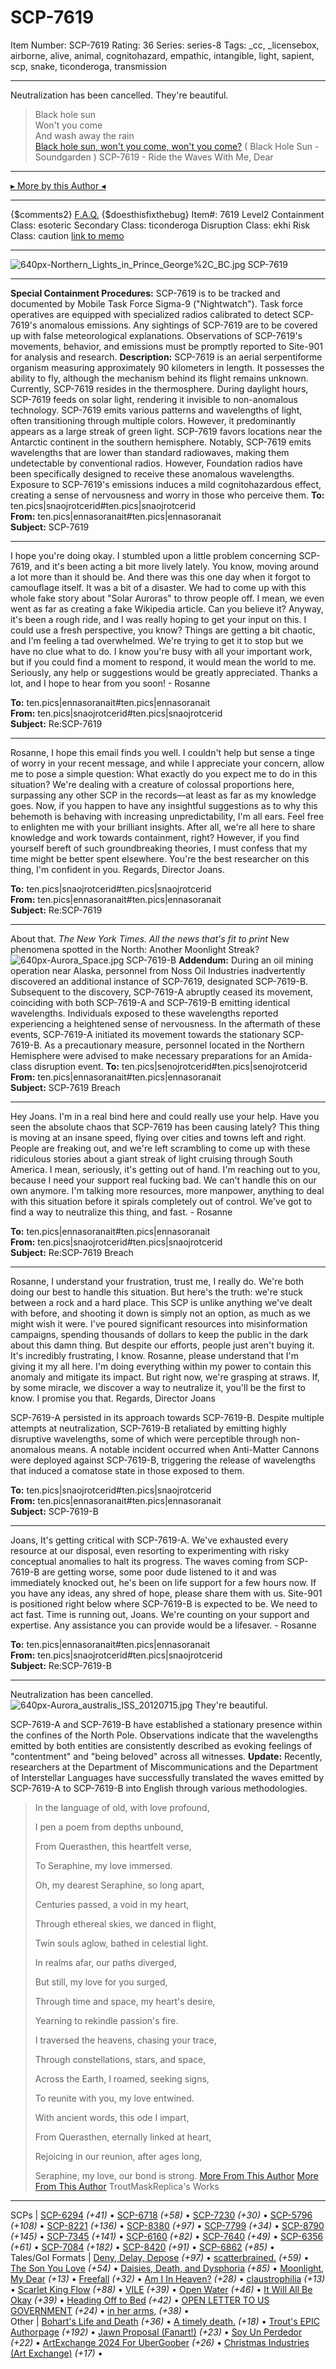 # SCP-7619
Item Number: SCP-7619
Rating: 36
Series: series-8
Tags: _cc, _licensebox, airborne, alive, animal, cognitohazard, empathic, intangible, light, sapient, scp, snake, ticonderoga, transmission

---

Neutralization has been cancelled. They're beautiful.
> Black hole sun  
>  Won't you come  
>  And wash away the rain  
>  [Black hole sun, won't you come, won't you come?](https://youtu.be/3mbBbFH9fAg)
( Black Hole Sun - Soundgarden )
SCP-7619 - Ride the Waves With Me, Dear
* * *
[▸ More by this Author ◂](https://scp-wiki.wikidot.com/trouts-authorpage)
* * *
{$comments2}
[F.A.Q.](https://scp-wiki.wikidot.com/component:info-ayers)
{$doesthisfixthebug}
Item#: 7619
Level2
Containment Class:
esoteric
Secondary Class:
ticonderoga
Disruption Class:
ekhi
Risk Class:
caution
[link to memo](/classification-committee-memo)  

* * *
![640px-Northern_Lights_in_Prince_George%2C_BC.jpg](https://upload.wikimedia.org/wikipedia/commons/thumb/e/e5/Northern_Lights_in_Prince_George%2C_BC.jpg/640px-Northern_Lights_in_Prince_George%2C_BC.jpg)
SCP-7619
* * *
**Special Containment Procedures:** SCP-7619 is to be tracked and documented by Mobile Task Force Sigma-9 ("Nightwatch"). Task force operatives are equipped with specialized radios calibrated to detect SCP-7619's anomalous emissions. Any sightings of SCP-7619 are to be covered up with false meteorological explanations. Observations of SCP-7619's movements, behavior, and emissions must be promptly reported to Site-901 for analysis and research.
**Description:** SCP-7619 is an aerial serpentiforme organism measuring approximately 90 kilometers in length. It possesses the ability to fly, although the mechanism behind its flight remains unknown. Currently, SCP-7619 resides in the thermosphere. During daylight hours, SCP-7619 feeds on solar light, rendering it invisible to non-anomalous technology.
SCP-7619 emits various patterns and wavelengths of light, often transitioning through multiple colors. However, it predominantly appears as a large streak of green light. SCP-7619 favors locations near the Antarctic continent in the southern hemisphere.
Notably, SCP-7619 emits wavelengths that are lower than standard radiowaves, making them undetectable by conventional radios. However, Foundation radios have been specifically designed to receive these anomalous wavelengths. Exposure to SCP-7619's emissions induces a mild cognitohazardous effect, creating a sense of nervousness and worry in those who perceive them.
**To:** ten.pics|snaojrotcerid#ten.pics|snaojrotcerid  
**From:** ten.pics|ennasoranait#ten.pics|ennasoranait  
**Subject:** SCP-7619
* * *
I hope you're doing okay. I stumbled upon a little problem concerning SCP-7619, and it's been acting a bit more lively lately. You know, moving around a lot more than it should be. And there was this one day when it forgot to camouflage itself. It was a bit of a disaster. We had to come up with this whole fake story about "Solar Auroras" to throw people off. I mean, we even went as far as creating a fake Wikipedia article. Can you believe it?
Anyway, it's been a rough ride, and I was really hoping to get your input on this. I could use a fresh perspective, you know? Things are getting a bit chaotic, and I'm feeling a tad overwhelmed. We're trying to get it to stop but we have no clue what to do.
I know you're busy with all your important work, but if you could find a moment to respond, it would mean the world to me. Seriously, any help or suggestions would be greatly appreciated.
Thanks a lot, and I hope to hear from you soon!
\- Rosanne
  

**To:** ten.pics|ennasoranait#ten.pics|ennasoranait  
**From:** ten.pics|snaojrotcerid#ten.pics|snaojrotcerid  
**Subject:** Re:SCP-7619
* * *
Rosanne,
I hope this email finds you well. I couldn't help but sense a tinge of worry in your recent message, and while I appreciate your concern, allow me to pose a simple question: What exactly do you expect me to do in this situation? We're dealing with a creature of colossal proportions here, surpassing any other SCP in the records—at least as far as my knowledge goes.
Now, if you happen to have any insightful suggestions as to why this behemoth is behaving with increasing unpredictability, I'm all ears. Feel free to enlighten me with your brilliant insights. After all, we're all here to share knowledge and work towards containment, right?
However, if you find yourself bereft of such groundbreaking theories, I must confess that my time might be better spent elsewhere. You're the best researcher on this thing, I'm confident in you.
Regards,
Director Joans.
  

**To:** ten.pics|snaojrotcerid#ten.pics|snaojrotcerid  
**From:** ten.pics|ennasoranait#ten.pics|ennasoranait  
**Subject:** Re:SCP-7619
* * *
About that.
_The New York Times._
_All the news that's fit to print_
New phenomena spotted in the North: Another Moonlight Streak?
![640px-Aurora_Space.jpg](https://upload.wikimedia.org/wikipedia/commons/thumb/b/b5/Aurora_Space.jpg/640px-Aurora_Space.jpg)
SCP-7619-B
**Addendum:** During an oil mining operation near Alaska, personnel from Noss Oil Industries inadvertently discovered an additional instance of SCP-7619, designated SCP-7619-B. Subsequent to the discovery, SCP-7619-A abruptly ceased its movement, coinciding with both SCP-7619-A and SCP-7619-B emitting identical wavelengths. Individuals exposed to these wavelengths reported experiencing a heightened sense of nervousness.
In the aftermath of these events, SCP-7619-A initiated its movement towards the stationary SCP-7619-B. As a precautionary measure, personnel located in the Northern Hemisphere were advised to make necessary preparations for an Amida-class disruption event.
**To:** ten.pics|senojrotcerid#ten.pics|senojrotcerid  
**From:** ten.pics|ennasoranait#ten.pics|ennasoranait  
**Subject:** SCP-7619 Breach
* * *
Hey Joans.
I'm in a real bind here and could really use your help. Have you seen the absolute chaos that SCP-7619 has been causing lately?
This thing is moving at an insane speed, flying over cities and towns left and right. People are freaking out, and we're left scrambling to come up with these ridiculous stories about a giant streak of light cruising through South America. I mean, seriously, it's getting out of hand.
I'm reaching out to you, because I need your support real fucking bad. We can't handle this on our own anymore. I'm talking more resources, more manpower, anything to deal with this situation before it spirals completely out of control. We've got to find a way to neutralize this thing, and fast.
\- Rosanne
  

**To:** ten.pics|ennasoranait#ten.pics|ennasoranait  
**From:** ten.pics|snaojrotcerid#ten.pics|snaojrotcerid  
**Subject:** Re:SCP-7619 Breach
* * *
Rosanne,
I understand your frustration, trust me, I really do. We're both doing our best to handle this situation. But here's the truth: we're stuck between a rock and a hard place. This SCP is unlike anything we've dealt with before, and shooting it down is simply not an option, as much as we might wish it were.
I've poured significant resources into misinformation campaigns, spending thousands of dollars to keep the public in the dark about this damn thing. But despite our efforts, people just aren't buying it. It's incredibly frustrating, I know.
Rosanne, please understand that I'm giving it my all here. I'm doing everything within my power to contain this anomaly and mitigate its impact. But right now, we're grasping at straws.
If, by some miracle, we discover a way to neutralize it, you'll be the first to know. I promise you that.
Regards,
Director Joans
  
  
SCP-7619-A persisted in its approach towards SCP-7619-B. Despite multiple attempts at neutralization, SCP-7619-B retaliated by emitting highly disruptive wavelengths, some of which were perceptible through non-anomalous means. A notable incident occurred when Anti-Matter Cannons were deployed against SCP-7619-B, triggering the release of wavelengths that induced a comatose state in those exposed to them.  

**To:** ten.pics|snaojrotcerid#ten.pics|snaojrotcerid  
**From:** ten.pics|ennasoranait#ten.pics|ennasoranait  
**Subject:** SCP-7619-B
* * *
Joans,
It's getting critical with SCP-7619-A. We've exhausted every resource at our disposal, even resorting to experimenting with risky conceptual anomalies to halt its progress. The waves coming from SCP-7619-B are getting worse, some poor dude listened to it and was immediately knocked out, he's been on life support for a few hours now.
If you have any ideas, any shred of hope, please share them with us. Site-901 is positioned right below where SCP-7619-B is expected to be. We need to act fast.
Time is running out, Joans. We're counting on your support and expertise. Any assistance you can provide would be a lifesaver.
\- Rosanne
  

**To:** ten.pics|ennasoranait#ten.pics|ennasoranait  
**From:** ten.pics|snaojrotcerid#ten.pics|snaojrotcerid  
**Subject:** Re:SCP-7619-B
* * *
Neutralization has been cancelled.
![640px-Aurora_australis_ISS_20120715.jpg](https://upload.wikimedia.org/wikipedia/commons/thumb/8/88/Aurora_australis_ISS_20120715.jpg/640px-Aurora_australis_ISS_20120715.jpg)
They're beautiful.
  
  
SCP-7619-A and SCP-7619-B have established a stationary presence within the confines of the North Pole. Observations indicate that the wavelengths emitted by both entities are consistently described as evoking feelings of "contentment" and "being beloved" across all witnesses. 
**Update:** Recently, researchers at the Department of Miscommunications and the Department of Interstellar Languages have successfully translated the waves emitted by SCP-7619-A to SCP-7619-B into English through various methodologies.  

> In the language of old, with love profound,  
>    
>  I pen a poem from depths unbound,  
>    
>  From Querasthen, this heartfelt verse,  
>    
>  To Seraphine, my love immersed.  
>    
>  Oh, my dearest Seraphine, so long apart,  
>    
>  Centuries passed, a void in my heart,  
>    
>  Through ethereal skies, we danced in flight,  
>    
>  Twin souls aglow, bathed in celestial light.  
>    
>  In realms afar, our paths diverged,  
>    
>  But still, my love for you surged,  
>    
>  Through time and space, my heart's desire,  
>    
>  Yearning to rekindle passion's fire.  
>    
>  I traversed the heavens, chasing your trace,  
>    
>  Through constellations, stars, and space,  
>    
>  Across the Earth, I roamed, seeking signs,  
>    
>  To reunite with you, my love entwined.  
>    
>  With ancient words, this ode I impart,  
>    
>  From Querasthen, eternally linked at heart,  
>    
>  Rejoicing in our reunion, after ages long,  
>    
>  Seraphine, my love, our bond is strong.
[More From This Author](javascript:;)
[More From This Author](javascript:;)
TroutMaskReplica's Works  
---  
SCPs |  [SCP-6294](/scp-6294) _(+41)_ • [SCP-6718](/scp-6718) _(+58)_ • [SCP-7230](/scp-7230) _(+30)_ • [SCP-5796](/scp-5796) _(+108)_ • [SCP-8221](/scp-8221) _(+136)_ • [SCP-8380](/scp-8380) _(+97)_ • [SCP-7799](/scp-7799) _(+34)_ • [SCP-8790](/scp-8790) _(+145)_ • [SCP-7345](/scp-7345) _(+141)_ • [SCP-6160](/scp-6160) _(+82)_ • [SCP-7640](/scp-7640) _(+49)_ • [SCP-6356](/scp-6356) _(+61)_ • [SCP-7084](/scp-7084) _(+182)_ • [SCP-8420](/scp-8420) _(+91)_ • [SCP-6862](/scp-6862) _(+85)_ •  
Tales/GoI Formats |  [Deny, Delay, Depose](/deny-defend-depose) _(+97)_ • [scatterbrained.](/scatterbrained) _(+59)_ • [The Son You Love](/the-son-you-love) _(+54)_ • [Daisies, Death, and Dysphoria](/daisydeathdysphoria) _(+85)_ • [Moonlight, My Dear](/moonlight) _(+13)_ • [Freefall](/freefall) _(+32)_ • [Am I In Heaven?](/am-i-in-heaven) _(+28)_ • [claustrophilia](/claustrophilia) _(+13)_ • [Scarlet King Flow](/scarlet-king-flow) _(+88)_ • [VILE](/vile) _(+39)_ • [Open Water](/open-water) _(+46)_ • [It Will All Be Okay](/it-will-all-be-okay) _(+39)_ • [Heading Off to Bed](/backtobed) _(+42)_ • [OPEN LETTER TO US GOVERNMENT](/open-letter) _(+24)_ • [in her arms,](/in-her-arms) _(+38)_ •  
Other |  [Bohart's Life and Death](/art:life-and-death) _(+36)_ • [A timely death.](/art:reach-for-the-stars) _(+18)_ • [Trout's EPIC Authorpage](/trouts-authorpage) _(+192)_ • [Jawn Proposal (Fanart!)](/art:they-got-away) _(+23)_ • [Soy Un Perdedor](/art:soy-un-perdedor) _(+22)_ • [ArtExchange 2024 For UberGoober](/art:a-basilisk) _(+26)_ • [Christmas Industries (Art Exchange)](/art:buy-our-products) _(+17)_ •